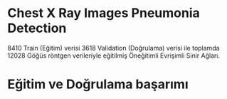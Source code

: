 # Chest X Ray Images Pneumonia Detection

8410 Train (Eğitim) verisi 3618 Validation (Doğrulama) verisi ile toplamda 12028 Göğüs röntgen verileriyle eğitilmiş Öneğitimli Evrişimli Sinir Ağları.

# Eğitim ve Doğrulama başarımı
